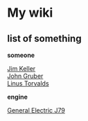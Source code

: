 # My wiki


## list of something

**someone**

[Jim Keller](https://en.wikipedia.org/wiki/Jim_Keller_(engineer))  
[John Gruber](https://en.wikipedia.org/wiki/John_Gruber)  
[Linus Torvalds](https://en.wikipedia.org/wiki/Linus_Torvalds)  



**engine**

[General Electric J79](https://en.wikipedia.org/wiki/General_Electric_J79)  





